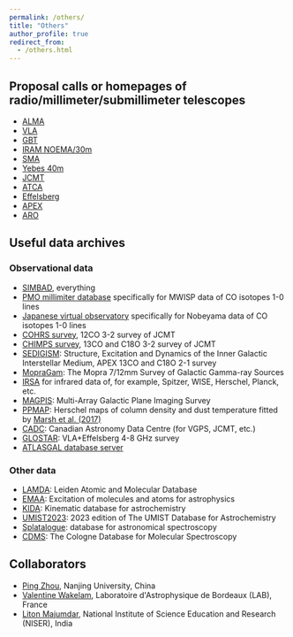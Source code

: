 ```yaml
---
permalink: /others/
title: "Others"
author_profile: true
redirect_from: 
  - /others.html
---
```


## Proposal calls or homepages of radio/millimeter/submillimeter telescopes
* [ALMA](https://almascience.nrao.edu/proposing/call-for-proposals)
* [VLA](https://greenbankobservatory.org/science/gbt-observers/proposals/)
* [GBT](https://greenbankobservatory.org/science/gbt-observers/proposals/)
* [IRAM NOEMA/30m](https://iram-institute.org/science-portal/proposals/call-for-proposals/)
* [SMA](http://sma1.sma.hawaii.edu/smaoc.html)
* [Yebes 40m](https://rt40m.oan.es/)
* [JCMT](https://www.eaobservatory.org/jcmt/proposals/)
* [ATCA](https://www.narrabri.atnf.csiro.au/observing/)
* [Effelsberg](https://www.mpifr-bonn.mpg.de/247288/Call-for-proposals)
* [APEX](https://www.apex-telescope.org/ns/proposing/)
* [ARO](https://aro.as.arizona.edu/?q=observing-aro/proposals)

## Useful data archives
### Observational data
* [SIMBAD](https://simbad.u-strasbg.fr/simbad/), everything
* [PMO millimiter database](http://www.radioast.nsdc.cn/index.php) specifically for MWISP data of CO isotopes 1-0 lines
* [Japanese virtual observatory](https://jvo.nao.ac.jp/portal/v2/) specifically for Nobeyama data of CO isotopes 1-0 lines
* [COHRS survey](https://www.canfar.net/citation/landing?doi=22.0078), 12CO 3-2 survey of JCMT
* [CHIMPS survey](https://www.canfar.net/citation/landing?doi=16.0001), 13CO and C18O 3-2 survey of JCMT
* [SEDIGISM](https://sedigism.mpifr-bonn.mpg.de/index.html): Structure, Excitation and Dynamics of the Inner Galactic Interstellar Medium, APEX 13CO and C18O 2-1 survey
* [MopraGam](http://www.physics.adelaide.edu.au/astrophysics/MopraGam/): The Mopra 7/12mm Survey of Galactic Gamma-ray Sources
* [IRSA](https://irsa.ipac.caltech.edu/frontpage/) for infrared data of, for example, Spitzer, WISE, Herschel, Planck, etc.
* [MAGPIS](https://third.ucllnl.org/gps/): Multi-Array Galactic Plane Imaging Survey
* [PPMAP](http://www.astro.cardiff.ac.uk/research/ViaLactea/): Herschel maps of column density and dust temperature fitted by [Marsh et al. (2017)](https://ui.adsabs.harvard.edu/abs/2017MNRAS.471.2730M/abstract)
* [CADC](https://www.cadc-ccda.hia-iha.nrc-cnrc.gc.ca/en/search/): Canadian Astronomy Data Centre (for VGPS, JCMT, etc.)
* [GLOSTAR](https://glostar.mpifr-bonn.mpg.de/glostar/): VLA+Effelsberg 4-8 GHz survey
* [ATLASGAL database server](https://atlasgal.mpifr-bonn.mpg.de/cgi-bin/ATLASGAL_DATABASE.cgi)

### Other data
* [LAMDA](https://home.strw.leidenuniv.nl/~moldata/): Leiden Atomic and Molecular Database
* [EMAA](https://emaa.osug.fr/): Excitation of molecules and atoms for astrophysics
* [KIDA](https://kida.astrochem-tools.org/): Kinematic database for astrochemistry
* [UMIST2023](https://umistdatabase.net/): 2023 edition of The UMIST Database for Astrochemistry
* [Splatalogue](https://splatalogue.online/): database for astronomical spectroscopy
* [CDMS](https://cdms.astro.uni-koeln.de/): The Cologne Database for Molecular Spectroscopy

## Collaborators
* [Ping Zhou](https://astronomy.nju.edu.cn/szll/szgk/fjs/20220606/i223379.html), Nanjing University, China
* [Valentine Wakelam](https://vwakelam.wixsite.com/astrochemistry), Laboratoire d'Astrophysique de Bordeaux (LAB), France
* [Liton Majumdar](https://niser.ac.in/~liton/), National Institute of Science Education and Research (NISER), India


